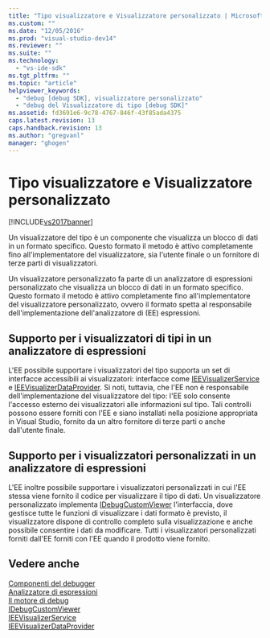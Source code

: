 ```yaml
---
title: "Tipo visualizzatore e Visualizzatore personalizzato | Microsoft Docs"
ms.custom: ""
ms.date: "12/05/2016"
ms.prod: "visual-studio-dev14"
ms.reviewer: ""
ms.suite: ""
ms.technology: 
  - "vs-ide-sdk"
ms.tgt_pltfrm: ""
ms.topic: "article"
helpviewer_keywords: 
  - "debug [debug SDK], visualizzatore personalizzato"
  - "debug del Visualizzatore di tipo [debug SDK]"
ms.assetid: fd3691e6-9c78-4767-846f-43f85ada4375
caps.latest.revision: 13
caps.handback.revision: 13
ms.author: "gregvanl"
manager: "ghogen"
---
```

# Tipo visualizzatore e Visualizzatore personalizzato
[!INCLUDE[vs2017banner](../../code-quality/includes/vs2017banner.md)]

Un visualizzatore del tipo è un componente che visualizza un blocco di dati in un formato specifico.  Questo formato il metodo è attivo completamente fino all'implementatore del visualizzatore, sia l'utente finale o un fornitore di terze parti di visualizzatori.  
  
 Un visualizzatore personalizzato fa parte di un analizzatore di espressioni personalizzato che visualizza un blocco di dati in un formato specifico.  Questo formato il metodo è attivo completamente fino all'implementatore del visualizzatore personalizzato, ovvero il formato spetta al responsabile dell'implementazione dell'analizzatore di \(EE\) espressioni.  
  
## Supporto per i visualizzatori di tipi in un analizzatore di espressioni  
 L'EE possibile supportare i visualizzatori del tipo supporta un set di interfacce accessibili ai visualizzatori: interfacce come [IEEVisualizerService](../../extensibility/debugger/reference/ieevisualizerservice.md) e [IEEVisualizerDataProvider](../../extensibility/debugger/reference/ieevisualizerdataprovider.md).  Si noti, tuttavia, che l'EE non è responsabile dell'implementazione del visualizzatore del tipo: l'EE solo consente l'accesso esterno dei visualizzatori alle informazioni sul tipo.  Tali controlli possono essere forniti con l'EE e siano installati nella posizione appropriata in Visual Studio, fornito da un altro fornitore di terze parti o anche dall'utente finale.  
  
## Supporto per i visualizzatori personalizzati in un analizzatore di espressioni  
 L'EE inoltre possibile supportare i visualizzatori personalizzati in cui l'EE stessa viene fornito il codice per visualizzare il tipo di dati.  Un visualizzatore personalizzato implementa [IDebugCustomViewer](../../extensibility/debugger/reference/idebugcustomviewer.md) l'interfaccia, dove gestisce tutte le funzioni di visualizzare i dati formato è previsto, il visualizzatore dispone di controllo completo sulla visualizzazione e anche possibile consentire i dati da modificare.  Tutti i visualizzatori personalizzati forniti dall'EE forniti con l'EE quando il prodotto viene fornito.  
  
## Vedere anche  
 [Componenti del debugger](../../extensibility/debugger/debugger-components.md)   
 [Analizzatore di espressioni](../../extensibility/debugger/expression-evaluator.md)   
 [Il motore di debug](../../extensibility/debugger/debug-engine.md)   
 [IDebugCustomViewer](../../extensibility/debugger/reference/idebugcustomviewer.md)   
 [IEEVisualizerService](../../extensibility/debugger/reference/ieevisualizerservice.md)   
 [IEEVisualizerDataProvider](../../extensibility/debugger/reference/ieevisualizerdataprovider.md)